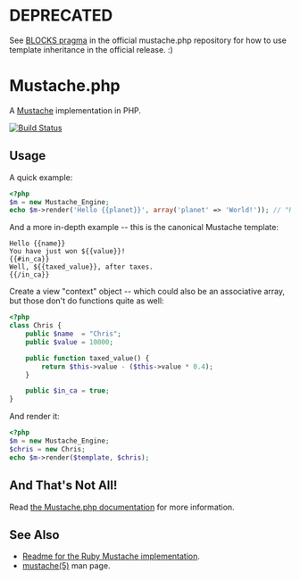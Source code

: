 DEPRECATED
==========
See [BLOCKS pragma](https://github.com/bobthecow/mustache.php/wiki/BLOCKS-pragma) in the official mustache.php repository for how to use template inheritance in the official release. :)

Mustache.php
============

A [Mustache](http://mustache.github.com/) implementation in PHP.

[![Build Status](https://secure.travis-ci.org/bobthecow/mustache.php.png?branch=dev)](http://travis-ci.org/bobthecow/mustache.php)


Usage
-----

A quick example:

```php
<?php
$m = new Mustache_Engine;
echo $m->render('Hello {{planet}}', array('planet' => 'World!')); // "Hello World!"
```


And a more in-depth example -- this is the canonical Mustache template:

```html+jinja
Hello {{name}}
You have just won ${{value}}!
{{#in_ca}}
Well, ${{taxed_value}}, after taxes.
{{/in_ca}}
```


Create a view "context" object -- which could also be an associative array, but those don't do functions quite as well:

```php
<?php
class Chris {
    public $name  = "Chris";
    public $value = 10000;

    public function taxed_value() {
        return $this->value - ($this->value * 0.4);
    }

    public $in_ca = true;
}
```


And render it:

```php
<?php
$m = new Mustache_Engine;
$chris = new Chris;
echo $m->render($template, $chris);
```


And That's Not All!
-------------------

Read [the Mustache.php documentation](https://github.com/bobthecow/mustache.php/wiki/Home) for more information.


See Also
--------

 * [Readme for the Ruby Mustache implementation](http://github.com/defunkt/mustache/blob/master/README.md).
 * [mustache(5)](http://mustache.github.com/mustache.5.html) man page.
